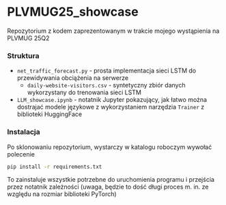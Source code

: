 # PLVMUG25_showcase
Repozytorium z kodem zaprezentowanym w trakcie mojego wystąpienia na PLVMUG 25Q2

### Struktura
- `net_traffic_forecast.py` - prosta implementacja sieci LSTM do przewidywania obciążenia na serwerze
    - `daily-website-visitors.csv` - syntetyczny zbiór danych wykorzystany do trenowania sieci LSTM
- `LLM_showcase.ipynb` - notatnik Jupyter pokazujący, jak łatwo można dostrajać modele językowe z wykorzystaniem narzędzia `Trainer` z biblioteki HuggingFace

### Instalacja
Po sklonowaniu repozytorium, wystarczy w katalogu roboczym wywołać polecenie
```bash
pip install -r requirements.txt
```

To zainstaluje wszystkie potrzebne do uruchomienia programu i przejścia przez notatnik zależności (uwaga, będzie to dość długi proces m. in. ze względu na rozmiar biblioteki PyTorch)

